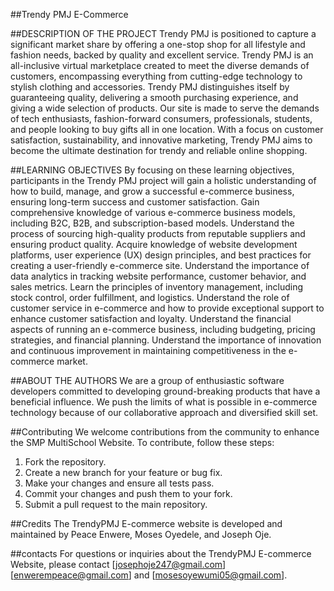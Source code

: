##Trendy PMJ E-Commerce


##DESCRIPTION OF THE PROJECT
Trendy PMJ is positioned to capture a significant market share by offering a one-stop shop for all lifestyle and fashion needs, backed by quality and excellent service.
Trendy PMJ is an all-inclusive virtual marketplace created to meet the diverse demands of customers, encompassing everything from cutting-edge technology to stylish clothing and accessories.
Trendy PMJ distinguishes itself by guaranteeing quality, delivering a smooth purchasing experience, and giving a wide selection of products. Our site is made to serve the demands of tech enthusiasts, fashion-forward consumers, professionals, students, and people looking to buy gifts all in one location. With a focus on customer satisfaction, sustainability, and innovative marketing, Trendy PMJ aims to become the ultimate destination for trendy and reliable online shopping.

##LEARNING OBJECTIVES
By focusing on these learning objectives, participants in the Trendy PMJ  project will gain a holistic understanding of how to build, manage, and grow a successful e-commerce business, ensuring long-term success and customer satisfaction.
Gain comprehensive knowledge of various e-commerce business models, including B2C, B2B, and subscription-based models.
Understand the process of sourcing high-quality products from reputable suppliers and ensuring product quality.
Acquire knowledge of website development platforms, user experience (UX) design principles, and best practices for creating a user-friendly e-commerce site.
Understand the importance of data analytics in tracking website performance, customer behavior, and sales metrics.
Learn the principles of inventory management, including stock control, order fulfillment, and logistics.
Understand the role of customer service in e-commerce and how to provide exceptional support to enhance customer satisfaction and loyalty.
Understand the financial aspects of running an e-commerce business, including budgeting, pricing strategies, and financial planning.
Understand the importance of innovation and continuous improvement in maintaining competitiveness in the e-commerce market.

##ABOUT THE AUTHORS
We are a group of enthusiastic software developers committed to developing ground-breaking products that have a beneficial influence. We push the limits of what is possible in e-commerce technology because of our collaborative approach and diversified skill set.

##Contributing
We welcome contributions from the community to enhance the SMP MultiSchool Website. To contribute, follow these steps:

1. Fork the repository.
2. Create a new branch for your feature or bug fix.
3. Make your changes and ensure all tests pass.
4. Commit your changes and push them to your fork.
5. Submit a pull request to the main repository.

##Credits
The TrendyPMJ E-commerce website is developed and maintained by Peace Enwere, Moses Oyedele, and Joseph Oje.

##contacts
For questions or inquiries about the TrendyPMJ E-commerce Website, please contact [josephoje247@gmail.com] [enwerempeace@gmail.com] and [mosesoyewumi05@gmail.com].
